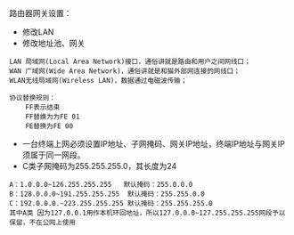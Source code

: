 路由器网关设置：

- 修改LAN
- 修改地址池、网关



```
LAN 局域网(Local Area Network)接口，通俗讲就是路由和用户之间网线口；
WAN 广域网(Wide Area Network)，通俗讲就是和猫外部网连接的网线口；
WLAN无线局域网(Wireless LAN)，数据通过电磁波传输；
```



```
协议替换规则：
	FF表示结束
	FF替换为为FE 01
	FE替换为FE 00
```



- 一台终端上网必须设置IP地址、子网掩码、网关IP地址，终端IP地址与网关IP须属于同一网段。
- C类子网掩码为255.255.255.0，其长度为24 



```
A：1.0.0.0~126.255.255.255   默认掩码：255.0.0.0
B：128.0.0.0~191.255.255.255  默认掩码：255.255.0.0
C：192.0.0.0.~223.255.255.255 默认掩码：255.255.255.0
其中A类 因为127.0.0.1用作本机环回地址，所以127.0.0.0~127.255.255.255网段予以保留，不在公网上使用
```

